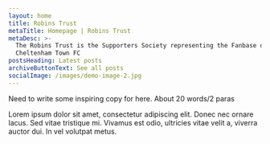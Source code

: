 ```yaml
---
layout: home
title: Robins Trust
metaTitle: Homepage | Robins Trust
metaDesc: >-
  The Robins Trust is the Supporters Society representing the Fanbase of
  Cheltenham Town FC
postsHeading: Latest posts
archiveButtonText: See all posts
socialImage: /images/demo-image-2.jpg
---
```

Need to write some inspiring copy for here. About 20 words/2 paras

Lorem ipsum dolor sit amet, consectetur adipiscing elit. Donec nec ornare lacus. Sed vitae tristique mi. Vivamus est odio, ultricies vitae velit a, viverra auctor dui. In vel volutpat metus.
